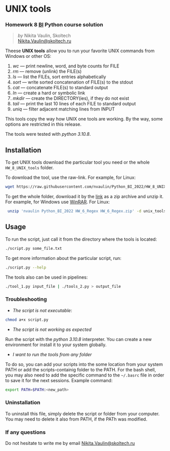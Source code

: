 # UNIX tools

### Homework 8 [BI](https://bioinf.me/) Python course solution

> *by* Nikita Vaulin, Skoltech <br />
> Nikita.Vaulin@skoltech.ru


Theese **UNIX tools** allow you to run your favorite UNIX commands from Windows or other OS: <br />

1. *wc* —  print newline, word, and byte counts for FILE <br />
2. *rm* — remove (unlink) the FILE(s)  <br />
3. *ls* — list the FILEs, sort entries alphabetically <br />
4. *sort* — write sorted concatenation of FILE(s) to the stdout <br />
5. *cat* — concatenate FILE(s) to standard output <br />
6. *ln* — create a hard or symbolic link <br />
7. *mkdir* — create the DIRECTORY(ies), if they do not exist <br />
8. *tail* — print the last 10 lines of each FILE to standard output
9. *uniq* — filter adjacent matching lines from INPUT

This tools copy the way how UNIX one tools are working. By the way, some options are restricted in this release.


The tools were tested with *python 3.10.8*.

## Installation

To get UNIX tools download the particular tool you need or the whole  `HW_8_UNIX_tools` folder.

To download the tool, use the raw-link. For example, for Linux:

```bash
wget https://raw.githubusercontent.com/nvaulin/Python_BI_2022/HW_8_UNIX_tools/HW_8_UNIX_tools/ln.py
```

To get the whole folder, download it by the [link](https://download-directory.github.io/?url=https%3A%2F%2Fgithub.com%2Fnvaulin%2FPython_BI_2022%2Ftree%2FHW_8_UNIX_tools%2FHW_8_UNIX_tools) as a zip archive and unzip it. 
For example, for Windows use [WinRAR](https://www.win-rar.com/start.html?&L=4). For Linux:

```bash
 unzip 'nvaulin Python_BI_2022 HW_6_Regex HW_6_Regex.zip' -d unix_tools   
```


## Usage

To run the script, just call it from the directory where the tools is located:

```bash
./script.py some_file.txt
```

To get more information about the particular script, run:

```bash
./script.py --help
```

The tools also can be used in pipelines:
```bash
./tool_1.py input_file | ./tools_2.py > output_file
```

### Troubleshooting

- *The script is not executable*:

```bash
chmod a+x script.py
```

- *The script is not working as expected*

Run the script with the *python 3.10.8* interpreter. You can create a new environment for install it to your system globally. 


- *I want to run the tools from any folder*

To do so, you can add your scripts into the some location from your system PATH or add the scripts-containig folder to the PATH. For the bash shell, you may also need to add the specific command to the `~/.basrc` file in order to save it for the next sessions. Example command:
```bash
export PATH=$PATH:<new_path>
```

### Uninstallation

To uninstall this file, simply delete the script or folder from your computer. You may need to delete it also from PATH, if the PATh was modified. 

### If any questions

Do not hesitate to write me by email Nikita.Vaulin@skoltech.ru
